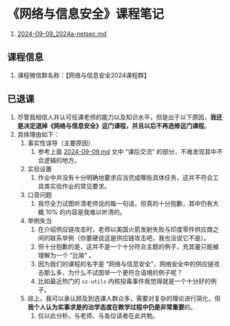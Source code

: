 # 《网络与信息安全》课程笔记 

1. [2024-09-09_2024a-netsec.md](../../data/2024a-netsec/2024-09-09_2024a-netsec.md)

## 课程信息

1. 课程微信群名称：【网络与信息安全2024课程群】

## 已退课

1. 尽管我相信人并认可任课老师的能力以及知识水平，但是出于以下原因，**我还是决定退掉《网络与信息安全》这门课程，并且以后不再选修这门课程**。
2. 具体理由如下：
   1. 事实性误导（主要原因）
      1. 参考上面 [2024-09-09.md](./2024-09-09.md) 文中 “课后交流” 的部分，不难发现其中不合逻辑的地方。
   2. 实验设置
      1. 作业中并没有十分明确地要求应当完成哪些具体任务，这并不符合工具类实验作业的常见要求。
   3. 口音问题
      1. 我尽全力试图听清老师说的每一句话，但真的十分抱歉，其中仍有大概 10% 的内容是我难以听清的。
   4. 举例失当
      1. 在介绍供应链攻击时，老师以美国火箭发射失败与印度零件供应商之间的联系举例（你要硬说这是供应链攻击吧，我也没说它不是）。
      2. 但十分抱歉的是，这并不是一个十分符合主题的例子，充其量只能被理解为一个 “比喻” 。
      3. 因为我们的课程的名字是 “网络与信息安全”，网络安全中的供应链攻击那么多，为什么不试图举一个更符合语境的例子呢？
      4. 比如最近热门的 `xz-utils` 内核投毒事件我觉得就是一个十分好的例子。
   5. 综上，我可以承认顾及到选课人群众多，需要对复杂的理论进行简化，但**我个人认为实事求是的治学态度在教学过程中仍是非常重要**的。
      1. 仅以此分析，与老师、与各位读者在此共勉。

